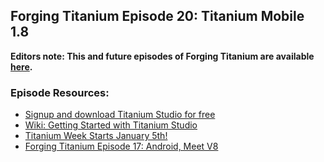 ## Forging Titanium Episode 20: Titanium Mobile 1.8**Editors note: This and future episodes of Forging Titanium are available [here](http://vimeopro.com/appcelerator/forging-titanium).**### Episode Resources:* [Signup and download Titanium Studio for free](http://my.appcelerator.com)* [Wiki: Getting Started with Titanium Studio](http://wiki.appcelerator.org/display/guides/2.+Getting+Started+with+Titanium+Studio)* [Titanium Week Starts January 5th!](http://developer.appcelerator.com/blog/2011/12/titanium-week-starts-january-5th.html)* [Forging Titanium Episode 17: Android, Meet V8](http://developer.appcelerator.com/blog/2011/12/forging-titanium-episode-17-android-meet-v8.html)